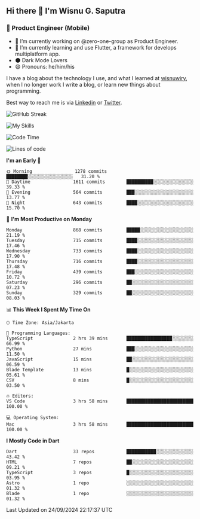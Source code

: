 ## Hi there 👋 I'm Wisnu G. Saputra

### :mobile_phone_off: Product Engineer (Mobile)

- 🔭 I’m currently working on @zero-one-group as Product Engineer.
- 🌱 I’m currently learning and use Flutter, a framework for develops multiplatform app.
- 🌑 Dark Mode Lovers
- 😄 Pronouns: he/him/his

I have a blog about the technology I use, and what I learned at [wisnuwiry](https://wisnuwiry.space/), when I no longer work I write a blog, or learn new things about programming.

Best way to reach me is via [Linkedin](https://www.linkedin.com/in/wisnu-saputra/) or [Twitter](https://twitter.com/wisnuwiry).

![GitHub Streak](https://streak-stats.demolab.com?user=wisnuwiry&theme=dark&hide_border=true)

![My Skills](https://skillicons.dev/icons?i=dart,flutter,kotlin,swift,go,js,css,neovim,git,linux&perline=5)

<!--START_SECTION:waka-->
![Code Time](http://img.shields.io/badge/Code%20Time-1%2C580%20hrs%2033%20mins-blue)

![Lines of code](https://img.shields.io/badge/From%20Hello%20World%20I%27ve%20Written-5.8%20million%20lines%20of%20code-blue)

**I'm an Early 🐤** 

```text
🌞 Morning                1278 commits        ████████░░░░░░░░░░░░░░░░░   31.20 % 
🌆 Daytime                1611 commits        ██████████░░░░░░░░░░░░░░░   39.33 % 
🌃 Evening                564 commits         ███░░░░░░░░░░░░░░░░░░░░░░   13.77 % 
🌙 Night                  643 commits         ████░░░░░░░░░░░░░░░░░░░░░   15.70 % 
```
📅 **I'm Most Productive on Monday** 

```text
Monday                   868 commits         █████░░░░░░░░░░░░░░░░░░░░   21.19 % 
Tuesday                  715 commits         ████░░░░░░░░░░░░░░░░░░░░░   17.46 % 
Wednesday                733 commits         ████░░░░░░░░░░░░░░░░░░░░░   17.90 % 
Thursday                 716 commits         ████░░░░░░░░░░░░░░░░░░░░░   17.48 % 
Friday                   439 commits         ███░░░░░░░░░░░░░░░░░░░░░░   10.72 % 
Saturday                 296 commits         ██░░░░░░░░░░░░░░░░░░░░░░░   07.23 % 
Sunday                   329 commits         ██░░░░░░░░░░░░░░░░░░░░░░░   08.03 % 
```


📊 **This Week I Spent My Time On** 

```text
🕑︎ Time Zone: Asia/Jakarta

💬 Programming Languages: 
TypeScript               2 hrs 39 mins       █████████████████░░░░░░░░   66.99 % 
Python                   27 mins             ███░░░░░░░░░░░░░░░░░░░░░░   11.50 % 
JavaScript               15 mins             ██░░░░░░░░░░░░░░░░░░░░░░░   06.59 % 
Blade Template           13 mins             █░░░░░░░░░░░░░░░░░░░░░░░░   05.61 % 
CSV                      8 mins              █░░░░░░░░░░░░░░░░░░░░░░░░   03.50 % 

🔥 Editors: 
VS Code                  3 hrs 58 mins       █████████████████████████   100.00 % 

💻 Operating System: 
Mac                      3 hrs 58 mins       █████████████████████████   100.00 % 
```

**I Mostly Code in Dart** 

```text
Dart                     33 repos            ███████████░░░░░░░░░░░░░░   43.42 % 
HTML                     7 repos             ██░░░░░░░░░░░░░░░░░░░░░░░   09.21 % 
TypeScript               3 repos             █░░░░░░░░░░░░░░░░░░░░░░░░   03.95 % 
Astro                    1 repo              ░░░░░░░░░░░░░░░░░░░░░░░░░   01.32 % 
Blade                    1 repo              ░░░░░░░░░░░░░░░░░░░░░░░░░   01.32 % 
```




 Last Updated on 24/09/2024 22:17:37 UTC
<!--END_SECTION:waka-->
